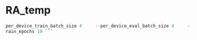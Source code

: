 # RA_temp

``` python run_clm.py     --model_name_or_path gpt2     --train_file 'train.txt'     --validation_file 'valid.txt'     --
per_device_train_batch_size 4     --per_device_eval_batch_size 4     --do_train     --do_eval     --output_dir 'model/' --overwrite_output_dir --num_t
rain_epochs 10 ```
